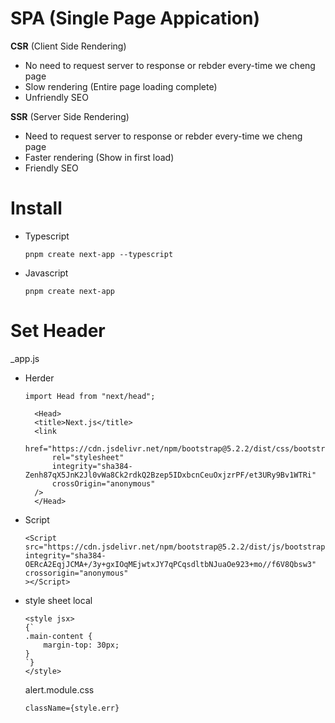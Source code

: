 # SPA (Single Page Appication)

**CSR** (Client Side Rendering)

- No need to request server to response or rebder every-time we cheng page
- Slow rendering (Entire page loading complete)
- Unfriendly SEO

**SSR** (Server Side Rendering)

- Need to request server to response or rebder every-time we cheng page
- Faster rendering (Show in first load)
- Friendly SEO

# Install

- Typescript

  ```
  pnpm create next-app --typescript
  ```

- Javascript

  ```
  pnpm create next-app
  ```

# Set Header

\_app.js

- Herder

  ```
  import Head from "next/head";
  ```

  ```
    <Head>
    <title>Next.js</title>
    <link
        href="https://cdn.jsdelivr.net/npm/bootstrap@5.2.2/dist/css/bootstrap.min.css"
        rel="stylesheet"
        integrity="sha384-Zenh87qX5JnK2Jl0vWa8Ck2rdkQ2Bzep5IDxbcnCeuOxjzrPF/et3URy9Bv1WTRi"
        crossOrigin="anonymous"
    />
    </Head>
  ```

- Script

  ```
  <Script
  src="https://cdn.jsdelivr.net/npm/bootstrap@5.2.2/dist/js/bootstrap.bundle.min.js"
  integrity="sha384-OERcA2EqjJCMA+/3y+gxIOqMEjwtxJY7qPCqsdltbNJuaOe923+mo//f6V8Qbsw3"
  crossorigin="anonymous"
  ></Script>
  ```

- style sheet local

  ```
  <style jsx>
  {`
  .main-content {
      margin-top: 30px;
  }
  `}
  </style>
  ```

  alert.module.css

  ```
  className={style.err}
  ```

